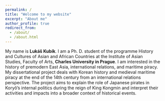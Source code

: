 ```yaml
---
permalink: /
title: "Welcome to my website"
excerpt: "About me"
author_profile: true
redirect_from: 
  - /about/
  - /about.html
---
```


My name is <b>Lukáš Kubík</b>. I am a Ph. D. student of the programme History and Cultures of Asian and African Countries at the Institute of Asian Studies, Faculty of Arts, <b>Charles University in Prague</b>. I am interested in the history of premodern East Asia, international relations, and maritime piracy. My dissertational project deals with Korean history and medieval maritime piracy at the end of the 14th century from an international relations perspective. The project aims to explain the role of Japanese pirates in Koryŏ’s internal politics during the reign of King Kongmin and interpret their activities and impacts into a broader context of historical events.



